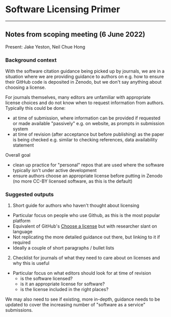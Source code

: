 # Software Licensing Primer

---

## Notes from scoping meeting (6 June 2022)

Present: Jake Yeston, Neil Chue Hong

### Background context

With the software citation guidance being picked up by journals, we are in a situation where we are providing guidance to authors 
on e.g. how to ensure their GitHub code is deposited in Zenodo, but we don't say anything about choosing a license.

For journals themselves, many editors are unfamiliar with appropriate license choices and do not know when to request information from authors. 
Typically this could be done:
  - at time of submission, where information can be provided if requested or made available "passively" e.g. on website, as prompts in submission system
  - at time of revision (after acceptance but before publishing) as the paper is being checked e.g. similar to checking references, data availability statement

Overall goal
- clean up practice for "personal" repos that are used where the software typically isn't under active development
- ensure authors choose an appropriate license before putting in Zenodo (no more CC-BY licensed software, as this is the default)

### Suggested outputs

1. Short guide for authors who haven't thought about licensing
- Particular focus on people who use Github, as this is the most popular platform
- Equivalent of GitHub's [Choose a license](https://choosealicense.com/) but with researcher slant on language
- Not replicating the more detailed guidance out there, but linking to it if required
- Ideally a couple of short paragraphs / bullet lists

2. Checklist for journals of what they need to care about on licenses and why this is useful
- Particular focus on what editors should look for at time of revision
	- is the software licensed?
	- is it an appropriate license for software?
	- is the license included in the right places?
	
We may also need to see if existing, more in-depth, guidance needs to be updated to cover the increasing number of "software as a service" submissions.
